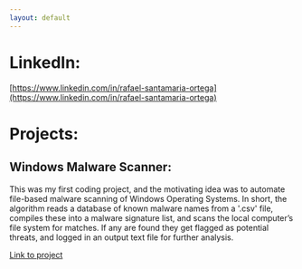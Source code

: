 ```yaml
---
layout: default
---
```

# LinkedIn: 
[https://www.linkedin.com/in/rafael-santamaria-ortega](https://www.linkedin.com/in/rafael-santamaria-ortega)

# Projects:

## Windows Malware Scanner: 

This was my first coding project, and the motivating idea was to automate file-based malware scanning of Windows Operating Systems. In short, the algorithm reads a database of known malware names from a '.csv' file, compiles these into a malware signature list, and scans the local computer’s file system for matches. If any are found they get flagged as potential threats, and logged in an output text file for further analysis.

[Link to project](./malware_scanner.md)
